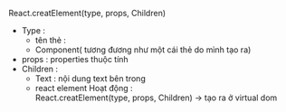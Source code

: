 React.creatElement(type, props, Children)

- Type :
  - tên thẻ :
  - Component( tương đương như một cái thẻ do mình tạo ra)
- props : properties thuộc tính
- Children :
  - Text : nội dung text bên trong
  - react element
    Hoạt động :  
     React.creatElement(type, props, Children) -> tạo ra ở virtual dom
